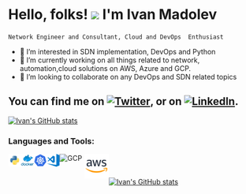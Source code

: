 # Hello, folks! <img src="https://raw.githubusercontent.com/MartinHeinz/MartinHeinz/master/wave.gif" width="30px"> I'm Ivan Madolev
`Network Engineer and Consultant, Cloud and DevOps  Enthusiast`

- 👀 I’m interested in SDN implementation, DevOps and Python
- 🌱 I’m currently working on all things related to network, automation,cloud solutions on AWS, Azure and GCP.
- 💞️ I’m looking to collaborate on any DevOps and SDN related topics

<!-- Actual text -->

 ## You can find me on [![Twitter][1.2]][1], or on [![LinkedIn][2.2]][2].

<!-- Icons -->

[1.2]: http://i.imgur.com/wWzX9uB.png (twitter icon without padding)
[2.2]: https://raw.githubusercontent.com/MartinHeinz/MartinHeinz/master/linkedin-3-16.png (LinkedIn icon without padding)

<!-- Links to your social media accounts -->

[1]: https://twitter.com/IvanBalkbg
[2]: https://www.linkedin.com/in/ivanmadolev/

[![Ivan's GitHub stats](https://github-readme-stats.vercel.app/api?username=balkanbgboy)](https://github.com/balkanbgboy/github-readme-stats)

### Languages and Tools:
<img align="left" alt="Python" width="26px" src="https://raw.githubusercontent.com/github/explore/80688e429a7d4ef2fca1e82350fe8e3517d3494d/topics/python/python.png" />
<img align="left" alt="Docker" width="26px" src="https://raw.githubusercontent.com/github/explore/80688e429a7d4ef2fca1e82350fe8e3517d3494d/topics/docker/docker.png" />
<img align="left" alt="Kubernetes" width="26px" src="https://raw.githubusercontent.com/github/explore/80688e429a7d4ef2fca1e82350fe8e3517d3494d/topics/kubernetes/kubernetes.png" />
<img align="left" alt="Visual Studio Code" width="26px" src="https://raw.githubusercontent.com/github/explore/80688e429a7d4ef2fca1e82350fe8e3517d3494d/topics/visual-studio-code/visual-studio-code.png" /> 
<img align="left" alt="GCP" width="50" src="https://github.com/melanieshi0120/melanieshi0120/blob/master/images/GCP_LOG.png" />
<img align="left" alt="AWS" width="50" src="https://raw.githubusercontent.com/github/explore/80688e429a7d4ef2fca1e82350fe8e3517d3494d/topics/aws/aws.png" />
<br />
<br />

[![Ivan's GitHub stats](https://github-readme-stats.vercel.app/api?username=balkanbgboy)](https://github.com/balkanbgboy/github-readme-stats)

<!---
balkanbgboy/balkanbgboy is a ✨ special ✨ repository because its `README.md` (this file) appears on your GitHub profile.
You can click the Preview link to take a look at your changes.
--->
